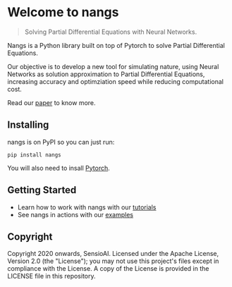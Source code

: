 # Welcome to nangs

> Solving Partial Differential Equations with Neural Networks.

Nangs is a Python library built on top of Pytorch to solve Partial Differential Equations.

Our objective is to develop a new tool for simulating nature, using Neural Networks as solution approximation to Partial Differential Equations, increasing accuracy and optimziation speed while reducing computational cost.

Read our [paper](https://arxiv.org/abs/1912.04737) to know more.

## Installing

nangs is on PyPI so you can just run:

`pip install nangs`

You will also need to insall [Pytorch](https://pytorch.org/).

## Getting Started

- Learn how to work with nangs with our [tutorials](https://github.com/juansensio/nangs/tree/master/tutorials)
- See nangs in actions with our [examples](https://github.com/juansensio/nangs/tree/master/examples)

## Copyright

Copyright 2020 onwards, SensioAI. Licensed under the Apache License, Version 2.0 (the "License"); you may not use this project's files except in compliance with the License. A copy of the License is provided in the LICENSE file in this repository.